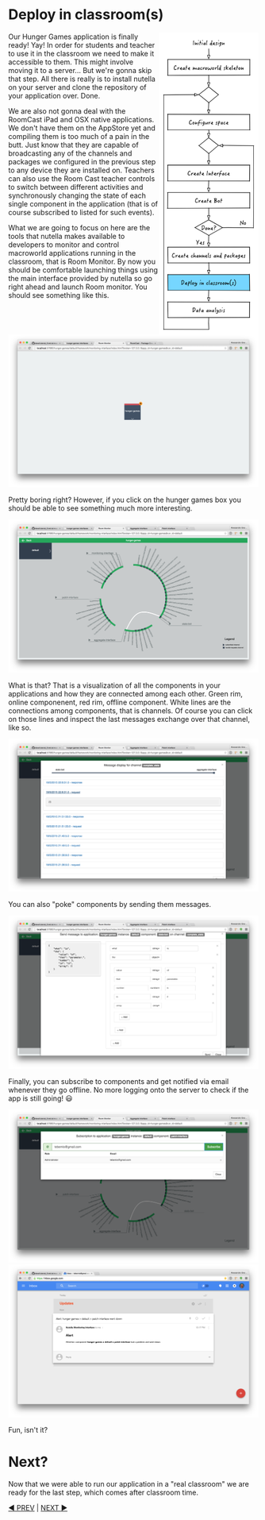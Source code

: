 # Deploy in classroom(s)
<img src="images/dev_process_6.png" width="200" align="right">

Our Hunger Games application is finally ready! Yay! In order for students and teacher to use it in the classroom we need to make it accessible to them. This might involve moving it to a server... But we're gonna skip that step. All there is really is to install nutella on your server and clone the repository of your application over. Done.

We are also not gonna deal with the RoomCast iPad and OSX native applications. We don't have them on the AppStore yet and compiling them is too much of a pain in the butt. Just know that they are capable of broadcasting any of the channels and packages we configured in the previous step to any device they are installed on. Teachers can also use the Room Cast teacher controls to switch between different activities and synchronously changing the state of each single component in the application (that is of course subscribed to listed for such events).

What we are going to focus on here are the tools that nutella makes available to developers to monitor and control macroworld applications running in the classroom, that is Room Monitor. By now you should be comfortable launching things using the main interface provided by nutella so go right ahead and launch Room monitor. You should see something like this.

<img src="images/rm_1.png">

Pretty boring right? However, if you click on the hunger games box you should be able to see something much more interesting.

<img src="images/rm_2.png">

What is that? That is a visualization of all the components in your applications and how they are connected among each other. Green rim, online componenent, red rim, offline component. White lines are the connections among components, that is channels. Of course you can click on those lines and inspect the last messages exchange over that channel, like so.

<img src="images/rm_3.png">

You can also "poke" components by sending them messages.

<img src="images/rm_4.png">

Finally, you can subscribe to components and get notified via email whenever they go offline. No more logging onto the server to check if the app is still going! :smiley:

<img src="images/rm_5.png">
<img src="images/rm_6.png">

Fun, isn't it? 

# Next?
Now that we were able to run our application in a "real classroom" we are ready for the last step, which comes after classroom time.



[:arrow_backward: PREV](tutorial_8.md) | [NEXT :arrow_forward:](tutorial_10.md)